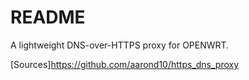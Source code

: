 # README

A lightweight DNS-over-HTTPS proxy for OPENWRT.

[Sources]https://github.com/aarond10/https_dns_proxy
